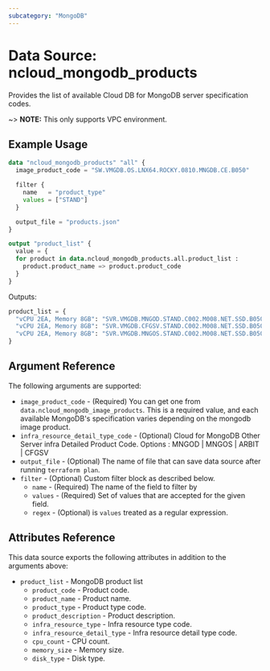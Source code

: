 ```yaml
---
subcategory: "MongoDB"
---
```



# Data Source: ncloud_mongodb_products

Provides the list of available Cloud DB for MongoDB server specification codes.

~> **NOTE:** This only supports VPC environment.

## Example Usage

```terraform
data "ncloud_mongodb_products" "all" {
  image_product_code = "SW.VMGDB.OS.LNX64.ROCKY.0810.MNGDB.CE.B050"

  filter {
    name   = "product_type"
    values = ["STAND"]
  }

  output_file = "products.json"
}

output "product_list" {
  value = {
  for product in data.ncloud_mongodb_products.all.product_list :
    product.product_name => product.product_code
  }
}
```

Outputs:
```terraform
product_list = {
  "vCPU 2EA, Memory 8GB": "SVR.VMGDB.MNGOD.STAND.C002.M008.NET.SSD.B050.G002",
  "vCPU 2EA, Memory 8GB": "SVR.VMGDB.CFGSV.STAND.C002.M008.NET.SSD.B050.G002",
  "vCPU 2EA, Memory 8GB": "SVR.VMGDB.MNGOS.STAND.C002.M008.NET.SSD.B050.G002"
}
```


## Argument Reference

The following arguments are supported:

* `image_product_code` - (Required) You can get one from `data.ncloud_mongodb_image_products`. This is a required value, and each available MongoDB's specification varies depending on the mongodb image product.
* `infra_resource_detail_type_code` - (Optional) Cloud for MongoDB Other Server infra Detailed Product Code. Options : MNGOD | MNGOS | ARBIT | CFGSV
* `output_file` - (Optional) The name of file that can save data source after running `terraform plan`.
* `filter` - (Optional) Custom filter block as described below.
    * `name` - (Required) The name of the field to filter by
    * `values` - (Required) Set of values that are accepted for the given field.
    * `regex` - (Optional) is `values` treated as a regular expression.

## Attributes Reference

This data source exports the following attributes in addition to the arguments above:

* `product_list` - MongoDB product list
  * `product_code` - Product code.
  * `product_name` - Product name.
  * `product_type` - Product type code.
  * `product_description` - Product description.
  * `infra_resource_type` - Infra resource type code.
  * `infra_resource_detail_type` - Infra resource detail type code.
  * `cpu_count` - CPU count.
  * `memory_size` - Memory size.
  * `disk_type` - Disk type.
